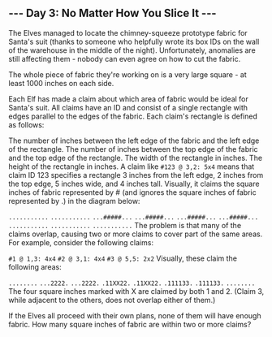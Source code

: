 ## --- Day 3: No Matter How You Slice It ---
   The Elves managed to locate the chimney-squeeze prototype fabric for Santa's suit (thanks to someone who helpfully wrote its box IDs on the wall of the warehouse in the middle of the night). Unfortunately, anomalies are still affecting them - nobody can even agree on how to cut the fabric.

   The whole piece of fabric they're working on is a very large square - at least 1000 inches on each side.

   Each Elf has made a claim about which area of fabric would be ideal for Santa's suit. All claims have an ID and consist of a single rectangle with edges parallel to the edges of the fabric. Each claim's rectangle is defined as follows:

   The number of inches between the left edge of the fabric and the left edge of the rectangle.
   The number of inches between the top edge of the fabric and the top edge of the rectangle.
   The width of the rectangle in inches.
   The height of the rectangle in inches.
   A claim like `#123 @ 3,2: 5x4` means that claim ID 123 specifies a rectangle 3 inches from the left edge, 2 inches from the top edge, 5 inches wide, and 4 inches tall. Visually, it claims the square inches of fabric represented by # (and ignores the square inches of fabric represented by .) in the diagram below:

   `...........`
   `...........`
   `...#####...`
   `...#####...`
   `...#####...`
   `...#####...`
   `...........`
   `...........`
   `...........`
   The problem is that many of the claims overlap, causing two or more claims to cover part of the same areas. For example, consider the following claims:

   `#1 @ 1,3: 4x4`
   `#2 @ 3,1: 4x4`
   `#3 @ 5,5: 2x2`
   Visually, these claim the following areas:

   `........`
   `...2222.`
   `...2222.`
   `.11XX22.`
   `.11XX22.`
   `.111133.`
   `.111133.`
   `........`
   The four square inches marked with X are claimed by both 1 and 2. (Claim 3, while adjacent to the others, does not overlap either of them.)

   If the Elves all proceed with their own plans, none of them will have enough fabric.
   How many square inches of fabric are within two or more claims?
